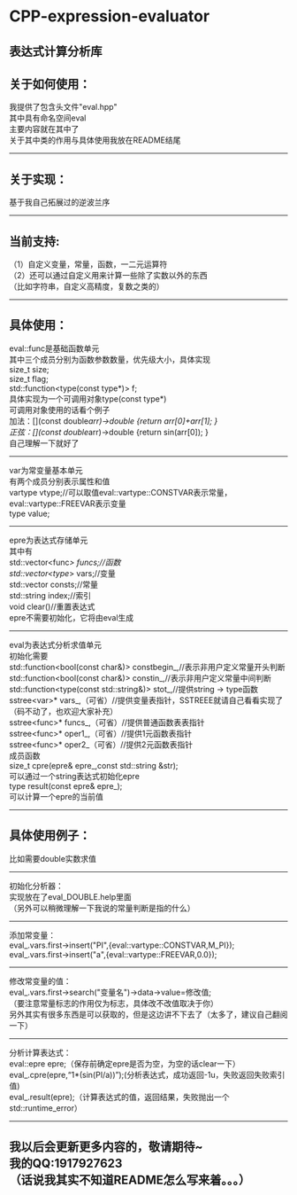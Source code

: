 # CPP-expression-evaluator
表达式计算分析库
-----------------------------------------------
关于如何使用：
----------------------------------------------
我提供了包含头文件"eval.hpp"<br>
其中具有命名空间eval<br>
主要内容就在其中了<br>
关于其中类的作用与具体使用我放在README结尾

-----------------------------------------------
关于实现：
----------------------------------------------
基于我自己拓展过的逆波兰序

---------------------------------------------
当前支持:
----------------------------------------------
  （1）自定义变量，常量，函数，一二元运算符<br>
  （2）还可以通过自定义用来计算一些除了实数以外的东西<br>
  （比如字符串，自定义高精度，复数之类的）
  
------------------------------------------------
具体使用：
----------------------------------------------
eval::func是基础函数单元<br>
其中三个成员分别为函数参数数量，优先级大小，具体实现<br>
size_t size;<br>
size_t flag;<br>
std::function<type(const type*)> f;<br>
具体实现为一个可调用对象type(const type*)<br>
可调用对象使用的话看个例子<br>
加法：[](const double*arr)->double {return arr[0]+arr[1]; }<br>
正弦：[](const double*arr)->double {return sin(arr[0]); }<br>
自己理解一下就好了

----------------------------------------------
var为常变量基本单元<br>
有两个成员分别表示属性和值<br>
vartype vtype;//可以取值eval::vartype::CONSTVAR表示常量，eval::vartype::FREEVAR表示变量<br>
type value;

----------------------------------------------
epre为表达式存储单元<br>
其中有<br>
std::vector<func<type>*> funcs;//函数<br>
std::vector<type*> vars;//变量<br>
std::vector<type> consts;//常量<br>
std::string index;//索引<br>
void clear()//重置表达式<br>
epre不需要初始化，它将由eval生成

----------------------------------------------
eval为表达式分析求值单元<br>
初始化需要<br>
std::function<bool(const char&)> constbegin_,//表示非用户定义常量开头判断<br>
std::function<bool(const char&)> constin_,//表示非用户定义常量中间判断<br>
std::function<type(const std::string&)> stot_,//提供string -> type函数<br>
sstree<var<type>>* vars_,（可省）//提供变量表指针，SSTREEE就请自己看看实现了（码不动了，也欢迎大家补充）<br>
sstree<func<type>>* funcs_,（可省）//提供普通函数表表指针<br>
sstree<func<type>>* oper1_,（可省）//提供1元函数表指针<br>
sstree<func<type>>* oper2_（可省）//提供2元函数表指针<br>
成员函数<br>
size_t cpre(epre<type>& epre_,const std::string &str);<br>
可以通过一个string表达式初始化epre<br>
type result(const epre<type>& epre_);<br>
可以计算一个epre的当前值

----------------------------------------------

具体使用例子：
-------------
比如需要double实数求值

------------
初始化分析器：<br>
实现放在了eval_DOUBLE.help里面<br>
（另外可以稍微理解一下我说的常量判断是指的什么）<br>

----------
添加常变量：<br>
    eval_.vars.first->insert("PI",{eval::vartype::CONSTVAR,M_PI});<br>
    eval_.vars.first->insert("a",{eval::vartype::FREEVAR,0.0});<br>

-----------
修改常变量的值：<br>
    eval_.vars.first->search("变量名")->data->value=修改值;<br>
    （要注意常量标志的作用仅为标志，具体改不改值取决于你）<br>
    另外其实有很多东西是可以获取的，但是这边讲不下去了（太多了，建议自己翻阅一下）<br>

-------------
分析计算表达式：<br>
    eval::epre<double> epre;（保存前确定epre是否为空，为空的话clear一下）<br>
    eval_.cpre(epre,“1*(sin(PI/a))”);(分析表达式，成功返回-1u，失败返回失败索引值)<br>
    eval_.result(epre);（计算表达式的值，返回结果，失败抛出一个std::runtime_error）<br>
    
-----------------------------------------------
我以后会更新更多内容的，敬请期待~<br>
我的QQ:1917927623<br>
（话说我其实不知道README怎么写来着。。。）
-----------------------------------------------
